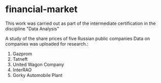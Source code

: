 # financial-market
This work was carried out as part of the intermediate certification in the discipline "Data Analysis"

A study of the share prices of five Russian public companies
Data on companies was uploaded for research.:
1. Gazprom
2. Tatneft
3. United Wagon Company
4. InterRAO
5. Gorky Automobile Plant
